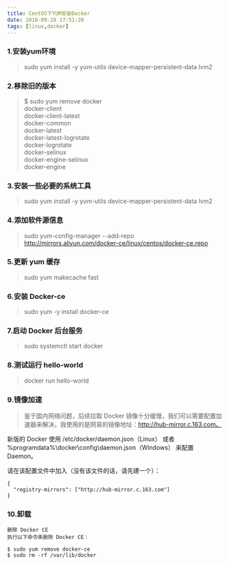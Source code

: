 ```yaml
---
title: CentOS下YUM安装Docker
date: 2018-09-28 17:51:20
tags: [linux,docker]
---
```

### 1.安装yum环境
>sudo yum install -y yum-utils device-mapper-persistent-data lvm2

<!--more--> 

### 2.移除旧的版本
>$ sudo yum remove docker \
                  docker-client \
                  docker-client-latest \
                  docker-common \
                  docker-latest \
                  docker-latest-logrotate \
                  docker-logrotate \
                  docker-selinux \
                  docker-engine-selinux \
                  docker-engine
                  
### 3.安装一些必要的系统工具
>sudo yum install -y yum-utils device-mapper-persistent-data lvm2

### 4.添加软件源信息
>sudo yum-config-manager --add-repo http://mirrors.aliyun.com/docker-ce/linux/centos/docker-ce.repo


### 5.更新 yum 缓存
>sudo yum makecache fast

### 6.安装 Docker-ce
>sudo yum -y install docker-ce

### 7.启动 Docker 后台服务
>sudo systemctl start docker

### 8.测试运行 hello-world
>docker run hello-world

### 9.镜像加速
>鉴于国内网络问题，后续拉取 Docker 镜像十分缓慢，我们可以需要配置加速器来解决，我使用的是网易的镜像地址：http://hub-mirror.c.163.com。

新版的 Docker 使用 /etc/docker/daemon.json（Linux） 或者 %programdata%\docker\config\daemon.json（Windows） 来配置 Daemon。

请在该配置文件中加入（没有该文件的话，请先建一个）：

```
{
  "registry-mirrors": ["http://hub-mirror.c.163.com"]
}
```

### 10.卸载

```
删除 Docker CE
执行以下命令来删除 Docker CE：

$ sudo yum remove docker-ce
$ sudo rm -rf /var/lib/docker
```